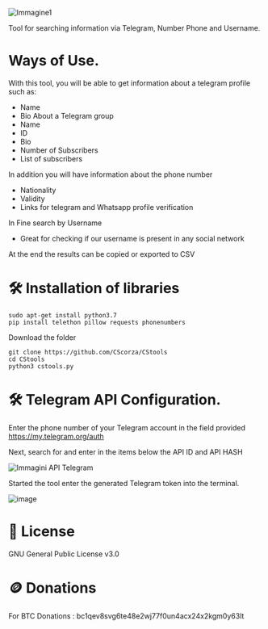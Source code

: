 
![Immagine1](https://github.com/CScorza/CStools/assets/98583912/4996b758-20cb-4d59-a3e0-0471b7913eee)

Tool for searching information via Telegram, Number Phone and Username.

# Ways of Use.
With this tool, you will be able to get information about a telegram profile such as:
- Name
- Bio
About a Telegram group
- Name
- ID
- Bio
- Number of Subscribers
- List of subscribers

In addition you will have information about the phone number
- Nationality
- Validity
- Links for telegram and Whatsapp profile verification

In Fine search by Username
- Great for checking if our username is present in any social network

At the end the results can be copied or exported to CSV

#  🛠️ Installation of libraries

```
sudo apt-get install python3.7
pip install telethon pillow requests phonenumbers
```
Download the folder
```
git clone https://github.com/CScorza/CStools
cd CStools
python3 cstools.py
```

#  🛠️ Telegram API Configuration.

Enter the phone number of your Telegram account in the field provided
https://my.telegram.org/auth 

Next, search for and enter in the items below the API ID and API HASH

![Immagini API Telegram](https://github.com/CScorza/CStools/assets/98583912/b7799504-5f3a-4c88-a8aa-70fb5888a096)

Started the tool enter the generated Telegram token into the terminal.

![image](https://github.com/CScorza/CStools/assets/98583912/074ce86d-2746-4d1d-8701-56811ecd23d3)

# 📝 License
GNU General Public License v3.0

# 🪙 Donations
For BTC Donations : bc1qev8svg6te48e2wj77f0un4acx24x2kgm0y63lt



